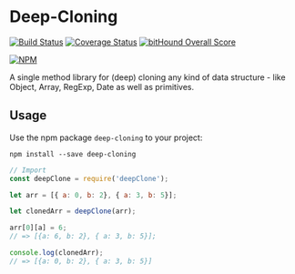 # Deep-Cloning
[![Build Status](https://travis-ci.org/GreyArk/deep-cloning.svg?branch=master)](https://travis-ci.org/GreyArk/deep-cloning) [![Coverage Status](https://coveralls.io/repos/github/GreyArk/deep-cloning/badge.svg?branch=master)](https://coveralls.io/github/GreyArk/deep-cloning?branch=master) [![bitHound Overall Score](https://www.bithound.io/github/GreyArk/deep-cloning/badges/score.svg)](https://www.bithound.io/github/GreyArk/deep-cloning)

[![NPM](https://nodei.co/npm/deep-cloning.png)](https://nodei.co/npm/deep-cloning/)

A single method library for (deep) cloning any kind of data structure - like Object, Array, RegExp, Date as well as primitives.

## Usage
Use the npm package ```deep-cloning``` to your project:
```shell
npm install --save deep-cloning
```

```javascript
// Import
const deepClone = require('deepClone');

let arr = [{ a: 0, b: 2}, { a: 3, b: 5}];

let clonedArr = deepClone(arr);

arr[0][a] = 6;
// => [{a: 6, b: 2}, { a: 3, b: 5}];

console.log(clonedArr);
// => [{a: 0, b: 2}, { a: 3, b: 5}]
```
